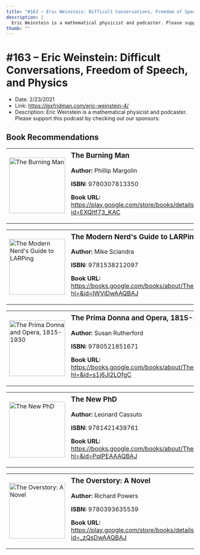 ```yaml
---
title: "#163 – Eric Weinstein: Difficult Conversations, Freedom of Speech, and Physics"
description: |
  Eric Weinstein is a mathematical physicist and podcaster. Please support this podcast by checking out our sponsors:"
thumb: ""
---
```


# #163 – Eric Weinstein: Difficult Conversations, Freedom of Speech, and Physics

  - Date: 2/23/2021
  - Link: https://lexfridman.com/eric-weinstein-4/
  - Description: Eric Weinstein is a mathematical physicist and podcaster. Please support this podcast by checking out our sponsors:

## Book Recommendations

<table style="border: none;"><tr style="border: none;"><td style="border: none;"><img src="http://books.google.com/books/content?id=EXQltf73_KAC&printsec=frontcover&img=1&zoom=1&edge=curl&source=gbs_api" alt="The Burning Man" width="150" style="vertical-align: top;"></td><td style="border: none; vertical-align: top;"><h3 style='margin-top: 5'>The Burning Man</h3><p><strong>Author:</strong> Phillip Margolin</p><p><strong>ISBN:</strong> 9780307813350</p><p><strong>Book URL:</strong> <a href="https://play.google.com/store/books/details?id=EXQltf73_KAC">https://play.google.com/store/books/details?id=EXQltf73_KAC</a></p></td></tr></table>
<table style="border: none;"><tr style="border: none;"><td style="border: none;"><img src="http://books.google.com/books/content?id=IWViDwAAQBAJ&printsec=frontcover&img=1&zoom=1&edge=curl&source=gbs_api" alt="The Modern Nerd's Guide to LARPing" width="150" style="vertical-align: top;"></td><td style="border: none; vertical-align: top;"><h3 style='margin-top: 5'>The Modern Nerd's Guide to LARPing</h3><p><strong>Author:</strong> Mike Sciandra</p><p><strong>ISBN:</strong> 9781538212097</p><p><strong>Book URL:</strong> <a href="https://books.google.com/books/about/The_Modern_Nerd_s_Guide_to_LARPing.html?hl=&id=IWViDwAAQBAJ">https://books.google.com/books/about/The_Modern_Nerd_s_Guide_to_LARPing.html?hl=&id=IWViDwAAQBAJ</a></p></td></tr></table>
<table style="border: none;"><tr style="border: none;"><td style="border: none;"><img src="http://books.google.com/books/content?id=s1j6Jl2LOfgC&printsec=frontcover&img=1&zoom=1&edge=curl&source=gbs_api" alt="The Prima Donna and Opera, 1815-1930" width="150" style="vertical-align: top;"></td><td style="border: none; vertical-align: top;"><h3 style='margin-top: 5'>The Prima Donna and Opera, 1815-1930</h3><p><strong>Author:</strong> Susan Rutherford</p><p><strong>ISBN:</strong> 9780521851671</p><p><strong>Book URL:</strong> <a href="https://books.google.com/books/about/The_Prima_Donna_and_Opera_1815_1930.html?hl=&id=s1j6Jl2LOfgC">https://books.google.com/books/about/The_Prima_Donna_and_Opera_1815_1930.html?hl=&id=s1j6Jl2LOfgC</a></p></td></tr></table>
<table style="border: none;"><tr style="border: none;"><td style="border: none;"><img src="http://books.google.com/books/content?id=PqIPEAAAQBAJ&printsec=frontcover&img=1&zoom=1&edge=curl&source=gbs_api" alt="The New PhD" width="150" style="vertical-align: top;"></td><td style="border: none; vertical-align: top;"><h3 style='margin-top: 5'>The New PhD</h3><p><strong>Author:</strong> Leonard Cassuto</p><p><strong>ISBN:</strong> 9781421439761</p><p><strong>Book URL:</strong> <a href="https://books.google.com/books/about/The_New_PhD.html?hl=&id=PqIPEAAAQBAJ">https://books.google.com/books/about/The_New_PhD.html?hl=&id=PqIPEAAAQBAJ</a></p></td></tr></table>
<table style="border: none;"><tr style="border: none;"><td style="border: none;"><img src="http://books.google.com/books/content?id=_zQsDwAAQBAJ&printsec=frontcover&img=1&zoom=1&edge=curl&source=gbs_api" alt="The Overstory: A Novel" width="150" style="vertical-align: top;"></td><td style="border: none; vertical-align: top;"><h3 style='margin-top: 5'>The Overstory: A Novel</h3><p><strong>Author:</strong> Richard Powers</p><p><strong>ISBN:</strong> 9780393635539</p><p><strong>Book URL:</strong> <a href="https://play.google.com/store/books/details?id=_zQsDwAAQBAJ">https://play.google.com/store/books/details?id=_zQsDwAAQBAJ</a></p></td></tr></table>
